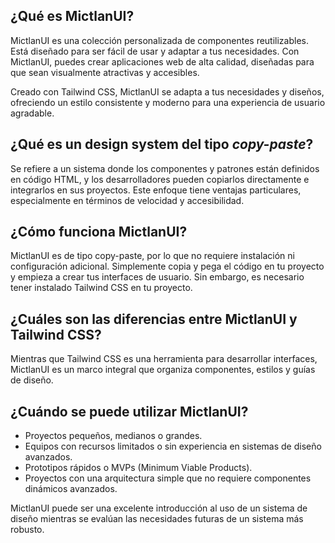 ## ¿Qué es MictlanUI?

MictlanUI es una colección personalizada de componentes reutilizables. Está diseñado para ser fácil de usar y adaptar a tus necesidades. Con MictlanUI, puedes crear aplicaciones web de alta calidad, diseñadas para que sean visualmente atractivas y accesibles.

Creado con Tailwind CSS, MictlanUI se adapta a tus necesidades y diseños, ofreciendo un estilo consistente y moderno para una experiencia de usuario agradable.

## ¿Qué es un design system del tipo _copy-paste_?

Se refiere a un sistema donde los componentes y patrones están definidos en código HTML, y los desarrolladores pueden copiarlos directamente e integrarlos en sus proyectos.
Este enfoque tiene ventajas particulares, especialmente en términos de velocidad y accesibilidad.

## ¿Cómo funciona MictlanUI?

MictlanUI es de tipo copy-paste, por lo que no requiere instalación ni configuración adicional. Simplemente copia y pega el código en tu proyecto y empieza a crear tus interfaces de usuario.
Sin embargo, es necesario tener instalado Tailwind CSS en tu proyecto.

## ¿Cuáles son las diferencias entre MictlanUI y Tailwind CSS?

Mientras que Tailwind CSS es una herramienta para desarrollar interfaces, MictlanUI es un marco integral que organiza componentes, estilos y guías de diseño.

## ¿Cuándo se puede utilizar MictlanUI?

- Proyectos pequeños, medianos o grandes.
- Equipos con recursos limitados o sin experiencia en sistemas de diseño avanzados.
- Prototipos rápidos o MVPs (Minimum Viable Products).
- Proyectos con una arquitectura simple que no requiere componentes dinámicos avanzados.

MictlanUI puede ser una excelente introducción al uso de un sistema de diseño mientras se evalúan las necesidades futuras de un sistema más robusto.
